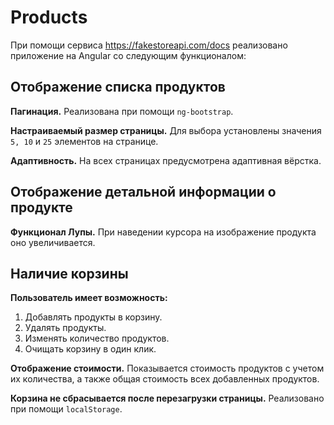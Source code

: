# Products

При помощи сервиса https://fakestoreapi.com/docs реализовано приложение на Angular со следующим функционалом:

## Отображение списка продуктов

**Пагинация.** Реализована при помощи `ng-bootstrap`.

**Настраиваемый размер страницы.** Для выбора установлены значения `5, 10` и `25` элементов на странице.

**Адаптивность.** На всех страницах предусмотрена адаптивная вёрстка.

## Отображение детальной информации о продукте

**Функционал Лупы.** При наведении курсора на изображение продукта оно увеличивается.

## Наличие корзины

**Пользователь имеет возможность:**
1. Добавлять продукты в корзину.
2. Удалять продукты.
3. Изменять количество продуктов.
4. Очищать корзину в один клик.

**Отображение стоимости.** Показывается стоимость продуктов с учетом их количества, а также общая стоимость всех добавленных продуктов.

**Корзина не сбрасывается после перезагрузки страницы.** Реализовано при помощи `localStorage`.

